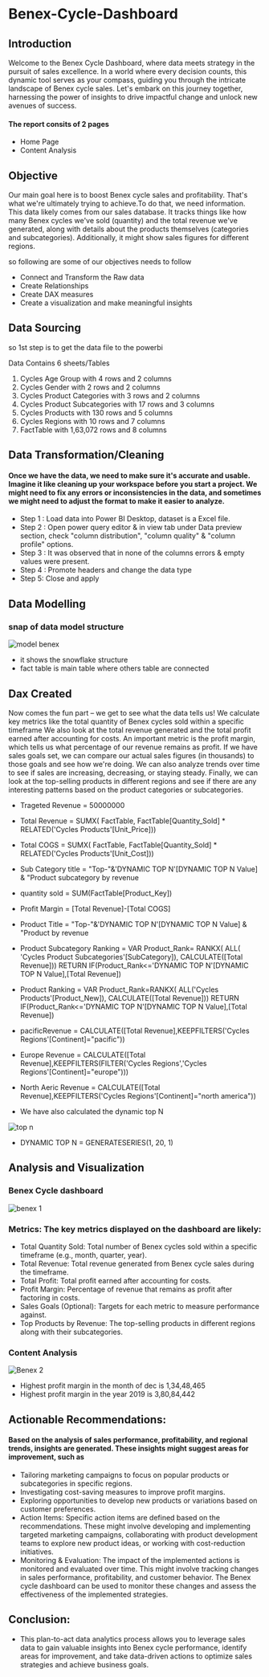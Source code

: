 # Benex-Cycle-Dashboard

## Introduction
Welcome to the Benex Cycle Dashboard, where data meets strategy in the pursuit of sales excellence. In a world where every decision counts, this dynamic tool serves as your compass, guiding you through the intricate landscape of Benex cycle sales. Let's embark on this journey together, harnessing the power of insights to drive impactful change and unlock new avenues of success.

#### The report consits of 2 pages
- Home Page
- Content Analysis
  
## Objective
Our main goal here is to boost Benex cycle sales and profitability. That's what we're ultimately trying to achieve.To do that, we need information. This data likely comes from our sales database. It tracks things like how many Benex cycles we've sold (quantity) and the total revenue we've generated, along with details about the products themselves (categories and subcategories). Additionally, it might show sales figures for different regions.

so following are some of our objectives needs to follow
- Connect and Transform the Raw data
- Create Relationships
- Create DAX measures
- Create a visualization and make meaningful insights

## Data Sourcing

so 1st step is to get the data file to the powerbi

Data Contains 6 sheets/Tables

1. Cycles Age Group with 4 rows and 2 columns
2. Cycles Gender with 2 rows and 2 columns
3. Cycles Product Categories with 3 rows and 2 columns
4. Cycles Product Subcategories with 17 rows and 3 columns
5. Cycles Products with 130 rows and 5 columns
6. Cycles Regions with 10 rows and 7 columns
7. FactTable with 1,63,072 rows and 8 columns

## Data Transformation/Cleaning
#### Once we have the data, we need to make sure it's accurate and usable. Imagine it like cleaning up your workspace before you start a project. We might need to fix any errors or inconsistencies in the data, and sometimes we might need to adjust the format to make it easier to analyze.
  
- Step 1 : Load data into Power BI Desktop, dataset is a Excel file.
- Step 2 : Open power query editor & in view tab under Data preview section, check "column distribution", "column quality" & "column profile" options. 
- Step 3 : It was observed that in none of the columns errors & empty values were present.
- Step 4 : Promote headers and change the data type
- Step 5: Close and apply 
## Data Modelling
### snap of data model structure
![model benex](https://github.com/AdityaaPujari/Benex-Cycle-Dashboard/assets/131788257/eaced936-e0af-4d22-90af-8b6d4762ee8a)
- it shows the snowflake structure
- fact table is main table where others table are connected



## Dax Created

Now comes the fun part – we get to see what the data tells us! We calculate key metrics like the total quantity of Benex cycles sold within a specific timeframe We also look at the total revenue generated and the total profit earned after accounting for costs. An important metric is the profit margin, which tells us what percentage of our revenue remains as profit.
If we have sales goals set, we can compare our actual sales figures (in thousands) to those goals and see how we're doing. We can also analyze trends over time to see if sales are increasing, decreasing, or staying steady. Finally, we can look at the top-selling products in different regions and see if there are any interesting patterns based on the product categories or subcategories.

- Trageted Revenue = 50000000
- Total Revenue = 
  SUMX(
    FactTable,
    FactTable[Quantity_Sold] * RELATED('Cycles Products'[Unit_Price]))
- Total COGS = 
  SUMX(
    FactTable,
    FactTable[Quantity_Sold]
          *
    RELATED('Cycles Products'[Unit_Cost]))
- Sub Category title = 
  "Top-"&'DYNAMIC TOP N'[DYNAMIC TOP N Value] &  "Product subcategory by revenue
- quantity sold = SUM(FactTable[Product_Key])
- Profit Margin = [Total Revenue]-[Total COGS]
- Product Title = 
  "Top-"&'DYNAMIC TOP N'[DYNAMIC TOP N Value] &  "Product by revenue
- Product Subcategory Ranking = VAR Product_Rank=
         RANKX(
          ALL( 'Cycles Product Subcategories'[SubCategory]), CALCULATE([Total Revenue]))
          RETURN
          IF(Product_Rank<='DYNAMIC TOP N'[DYNAMIC TOP N Value],[Total Revenue])
- Product Ranking = 
  VAR Product_Rank=RANKX(
    ALL('Cycles Products'[Product_New]), CALCULATE([Total Revenue]))
   RETURN
        IF(Product_Rank<='DYNAMIC TOP N'[DYNAMIC TOP N Value],[Total Revenue])

- pacificRevenue = CALCULATE([Total Revenue],KEEPFILTERS('Cycles Regions'[Continent]="pacific"))
- Europe Revenue = CALCULATE([Total Revenue],KEEPFILTERS(FILTER('Cycles Regions','Cycles Regions'[Continent]="europe")))
- North Aeric Revenue = CALCULATE([Total Revenue],KEEPFILTERS('Cycles Regions'[Continent]="north america"))
- We have also calculated the dynamic top N

![top n](https://github.com/AdityaaPujari/Benex-Cycle-Dashboard/assets/131788257/27e9b0f7-3b4a-4995-b47e-2067d00e6a4e)

- DYNAMIC TOP N = GENERATESERIES(1, 20, 1)
  

  

## Analysis and Visualization
### Benex Cycle dashboard
![benex 1](https://github.com/AdityaaPujari/Benex-Cycle-Dashboard/assets/131788257/4c586f18-9185-431f-b7fc-cbbdf30d0d92)


### Metrics: The key metrics displayed on the dashboard are likely:
- Total Quantity Sold: Total number of Benex cycles sold within a specific timeframe (e.g., month, quarter, year).
- Total Revenue: Total revenue generated from Benex cycle sales during the timeframe.
- Total Profit: Total profit earned after accounting for costs.
- Profit Margin: Percentage of revenue that remains as profit after factoring in costs.
- Sales Goals (Optional): Targets for each metric to measure performance against.
- Top Products by Revenue: The top-selling products in different regions along with their subcategories.

 ### Content Analysis 
![Benex 2](https://github.com/AdityaaPujari/Benex-Cycle-Dashboard/assets/131788257/d10e3197-5ccb-4690-aeb4-dd51bd4995ae)

- Highest profit margin in the month of dec is 1,34,48,465
- Highest profit margin in the year 2019 is 3,80,84,442


## Actionable Recommendations:
#### Based on the analysis of sales performance, profitability, and regional trends, insights are generated. These insights might suggest areas for improvement, such as
- Tailoring marketing campaigns to focus on popular products or subcategories in specific regions.
- Investigating cost-saving measures to improve profit margins.
- Exploring opportunities to develop new products or variations based on customer preferences.
- Action Items: Specific action items are defined based on the recommendations. These might involve developing and implementing targeted marketing campaigns, collaborating with product development teams to 
  explore new product ideas, or working with cost-reduction initiatives.
- Monitoring & Evaluation: The impact of the implemented actions is monitored and evaluated over time. This might involve tracking changes in sales performance, profitability, and customer behavior. The Benex 
  cycle dashboard can be used to monitor these changes and assess the effectiveness of the implemented strategies.

## Conclusion:
- This plan-to-act data analytics process allows you to leverage sales data to gain valuable insights into Benex cycle performance, identify areas for improvement, and take data-driven actions to optimize sales strategies and achieve business goals.













